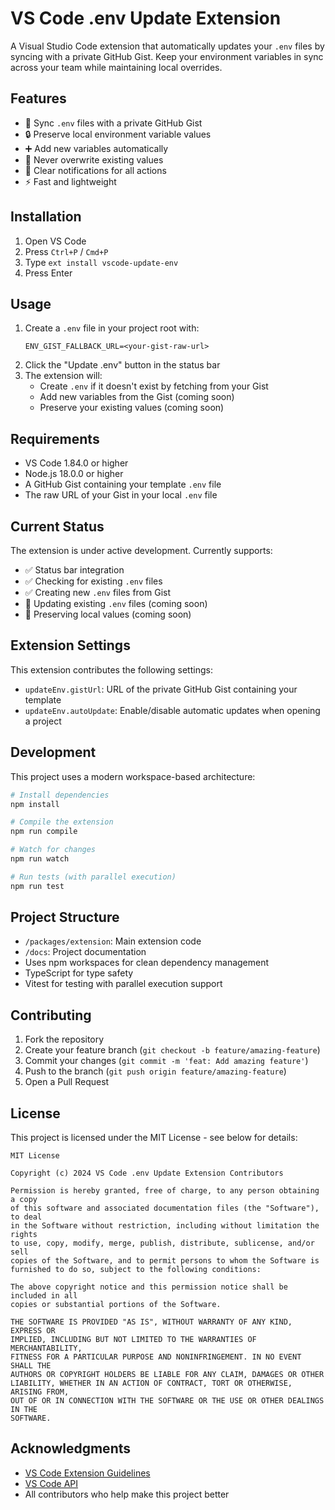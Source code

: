 # VS Code .env Update Extension

A Visual Studio Code extension that automatically updates your `.env` files by syncing with a private GitHub Gist. Keep your environment variables in sync across your team while maintaining local overrides.

## Features

- 🔄 Sync `.env` files with a private GitHub Gist
- 🔒 Preserve local environment variable values
- ➕ Add new variables automatically
- 🚫 Never overwrite existing values
- 🔔 Clear notifications for all actions
- ⚡ Fast and lightweight

## Installation

1. Open VS Code
2. Press `Ctrl+P` / `Cmd+P`
3. Type `ext install vscode-update-env`
4. Press Enter

## Usage

1. Create a `.env` file in your project root with:
   ```
   ENV_GIST_FALLBACK_URL=<your-gist-raw-url>
   ```
2. Click the "Update .env" button in the status bar
3. The extension will:
   - Create `.env` if it doesn't exist by fetching from your Gist
   - Add new variables from the Gist (coming soon)
   - Preserve your existing values (coming soon)

## Requirements

- VS Code 1.84.0 or higher
- Node.js 18.0.0 or higher
- A GitHub Gist containing your template `.env` file
- The raw URL of your Gist in your local `.env` file

## Current Status

The extension is under active development. Currently supports:
- ✅ Status bar integration
- ✅ Checking for existing `.env` files
- ✅ Creating new `.env` files from Gist
- 🚧 Updating existing `.env` files (coming soon)
- 🚧 Preserving local values (coming soon)

## Extension Settings

This extension contributes the following settings:

* `updateEnv.gistUrl`: URL of the private GitHub Gist containing your template
* `updateEnv.autoUpdate`: Enable/disable automatic updates when opening a project

## Development

This project uses a modern workspace-based architecture:

```bash
# Install dependencies
npm install

# Compile the extension
npm run compile

# Watch for changes
npm run watch

# Run tests (with parallel execution)
npm run test
```

## Project Structure

- `/packages/extension`: Main extension code
- `/docs`: Project documentation
- Uses npm workspaces for clean dependency management
- TypeScript for type safety
- Vitest for testing with parallel execution support

## Contributing

1. Fork the repository
2. Create your feature branch (`git checkout -b feature/amazing-feature`)
3. Commit your changes (`git commit -m 'feat: Add amazing feature'`)
4. Push to the branch (`git push origin feature/amazing-feature`)
5. Open a Pull Request

## License

This project is licensed under the MIT License - see below for details:

```
MIT License

Copyright (c) 2024 VS Code .env Update Extension Contributors

Permission is hereby granted, free of charge, to any person obtaining a copy
of this software and associated documentation files (the "Software"), to deal
in the Software without restriction, including without limitation the rights
to use, copy, modify, merge, publish, distribute, sublicense, and/or sell
copies of the Software, and to permit persons to whom the Software is
furnished to do so, subject to the following conditions:

The above copyright notice and this permission notice shall be included in all
copies or substantial portions of the Software.

THE SOFTWARE IS PROVIDED "AS IS", WITHOUT WARRANTY OF ANY KIND, EXPRESS OR
IMPLIED, INCLUDING BUT NOT LIMITED TO THE WARRANTIES OF MERCHANTABILITY,
FITNESS FOR A PARTICULAR PURPOSE AND NONINFRINGEMENT. IN NO EVENT SHALL THE
AUTHORS OR COPYRIGHT HOLDERS BE LIABLE FOR ANY CLAIM, DAMAGES OR OTHER
LIABILITY, WHETHER IN AN ACTION OF CONTRACT, TORT OR OTHERWISE, ARISING FROM,
OUT OF OR IN CONNECTION WITH THE SOFTWARE OR THE USE OR OTHER DEALINGS IN THE
SOFTWARE.
```

## Acknowledgments

- [VS Code Extension Guidelines](https://code.visualstudio.com/api/references/extension-guidelines)
- [VS Code API](https://code.visualstudio.com/api)
- All contributors who help make this project better
